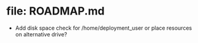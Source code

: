 # file: ROADMAP.md

* Add disk space check for /home/deployment_user or place resources on alternative drive?
